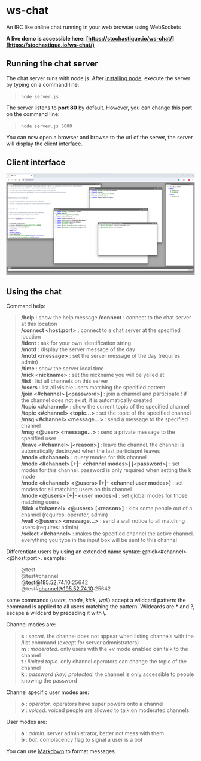 # ws-chat
An IRC like online chat running in your web browser using WebSockets

**A live demo is accessible here: [https://stochastique.io/ws-chat/](https://stochastique.io/ws-chat/)**

## Running the chat server

The chat server runs with node.js. After [installing node](https://nodejs.org/en/download/package-manager), execute the server by typing on a command line:

> `node server.js`

The server listens to **port 80** by default. However, you can change this port on the command line:

> `node server.js 5000`

You can now open a browser and browse to the url of the server, the server will display the client interface.

## Client interface
![ws-chat screenshot](ws-chat-screenshot.png)

## Using the chat

Command help:

> **/help** : show the help message
> **/connect** : connect to the chat server at this location  
> **/connect \<host:port>** : connect to a chat server at the specified location  
> **/ident** : ask for your own identification string  
> **/motd** : display the server message of the day  
> **/motd \<message>** : set the server message of the day (requires: admin)  
> **/time** : show the server local time  
> **/nick \<nickname>** : set the nickname you will be yelled at  
> **/list** : list all channels on this server   
> **/users <pattern>** : list all visible users matching the specified pattern  
> **/join <#channel> [\<password>]** : join a channel and participate ! if the channel does not exist, it is automatically created  
> **/topic <#channel>** : show the current topic of the specified channel  
> **/topic <#channel> \<topic...>** : set the topic of the specified channel  
> **/msg <#channel> \<message...>** : send a message to the specified channel  
> **/msg <@user> \<message...>** : send a private message to the specified user  
> **/leave <#channel> [\<reason>]** : leave the channel. the channel is automatically destroyed when the last particiapnt leaves  
> **/mode <#channel>** : query modes for this channel  
> **/mode <#channel> [+|- \<channel modes>] [\<password>]** : set modes for this channel. password is only required when setting the k mode  
> **/mode <#channel> <@users> [+|- \<channel user modes>]** : set modes for all matching users on this channel  
> **/mode <@users> [+|- \<user modes>]** : set global modes for those matching users  
> **/kick <#channel> <@users> [\<reason>]** : kick some people out of a channel (requires: operator, admin)  
> **/wall <@users> <message...>** : send a wall notice to all matching users (requires: admin)  
> **/select <#channel>** : makes the specified channel the active channel. everything you type in the input box will be sent to this channel  

Differentiate users by using an extended name syntax: @nick\<#channel>\<@host:port>. example: 
> @test  
> @test#channel  
> @test@195.52.74.10:25642  
> @test#channel@195.52.74.10:25642

some commands (*users*, *mode*, *kick*, *wall*) accept a wildcard pattern: the command is applied to all users matching the pattern. Wildcards are * and ?, escape a wildcard by preceding it with \\.
                    
Channel modes are:

> **s** : *secret*. the channel does not appear when listing channels with the /list command (except for server admnistrators)  
> **m** : *moderated*. only users with the +v mode enabled can talk to the channel  
> **t** : *limited topic*. only channel operators can change the topic of the channel  
> **k** :  *password (key) protected*. the channel is only accessible to people knowing the password  

Channel specific user modes are:

> **o** : *operator*. operators have super powers onto a channel  
> **v** : *voiced*. voiced people are allowed to talk on moderated channels  

User modes are:
> **a** : *admin*. server administrator, better not mess with them  
> **b** : *bot*. complacency flag to signal a user is a bot  

You can use [Markdown](https://commonmark.org/help/) to format messages
